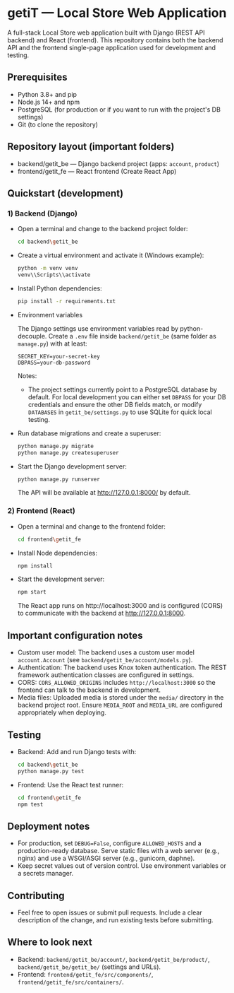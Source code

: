 # getiT — Local Store Web Application

A full-stack Local Store web application built with Django (REST API backend) and React (frontend). This repository contains both the backend API and the frontend single-page application used for development and testing.

## Prerequisites
- Python 3.8+ and pip
- Node.js 14+ and npm
- PostgreSQL (for production or if you want to run with the project's DB settings)
- Git (to clone the repository)

## Repository layout (important folders)
- backend/getit_be — Django backend project (apps: `account`, `product`)
- frontend/getit_fe — React frontend (Create React App)

## Quickstart (development)

### 1) Backend (Django)
- Open a terminal and change to the backend project folder:

  ```bash
  cd backend\getit_be
  ```

- Create a virtual environment and activate it (Windows example):

  ```bash
  python -m venv venv
  venv\\Scripts\\activate
  ```

- Install Python dependencies:

  ```bash
  pip install -r requirements.txt
  ```

- Environment variables

  The Django settings use environment variables read by python-decouple. Create a `.env` file inside `backend/getit_be` (same folder as `manage.py`) with at least:

  ```
  SECRET_KEY=your-secret-key
  DBPASS=your-db-password
  ```

  Notes:
  - The project settings currently point to a PostgreSQL database by default. For local development you can either set `DBPASS` for your DB credentials and ensure the other DB fields match, or modify `DATABASES` in `getit_be/settings.py` to use SQLite for quick local testing.

- Run database migrations and create a superuser:

  ```bash
  python manage.py migrate
  python manage.py createsuperuser
  ```

- Start the Django development server:

  ```bash
  python manage.py runserver
  ```

  The API will be available at http://127.0.0.1:8000/ by default.

### 2) Frontend (React)
- Open a terminal and change to the frontend folder:

  ```bash
  cd frontend\getit_fe
  ```

- Install Node dependencies:

  ```bash
  npm install
  ```

- Start the development server:

  ```bash
  npm start
  ```

  The React app runs on http://localhost:3000 and is configured (CORS) to communicate with the backend at http://127.0.0.1:8000.

## Important configuration notes
- Custom user model: The backend uses a custom user model `account.Account` (see `backend/getit_be/account/models.py`).
- Authentication: The backend uses Knox token authentication. The REST framework authentication classes are configured in settings.
- CORS: `CORS_ALLOWED_ORIGINS` includes `http://localhost:3000` so the frontend can talk to the backend in development.
- Media files: Uploaded media is stored under the `media/` directory in the backend project root. Ensure `MEDIA_ROOT` and `MEDIA_URL` are configured appropriately when deploying.

## Testing
- Backend: Add and run Django tests with:

  ```bash
  cd backend\getit_be
  python manage.py test
  ```

- Frontend: Use the React test runner:

  ```bash
  cd frontend\getit_fe
  npm test
  ```

## Deployment notes
- For production, set `DEBUG=False`, configure `ALLOWED_HOSTS` and a production-ready database. Serve static files with a web server (e.g., nginx) and use a WSGI/ASGI server (e.g., gunicorn, daphne).
- Keep secret values out of version control. Use environment variables or a secrets manager.

## Contributing
- Feel free to open issues or submit pull requests. Include a clear description of the change, and run existing tests before submitting.

## Where to look next
- Backend: `backend/getit_be/account/`, `backend/getit_be/product/`, `backend/getit_be/getit_be/` (settings and URLs).
- Frontend: `frontend/getit_fe/src/components/`, `frontend/getit_fe/src/containers/`.
